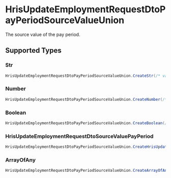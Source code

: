 # HrisUpdateEmploymentRequestDtoPayPeriodSourceValueUnion

The source value of the pay period.


## Supported Types

### Str

```csharp
HrisUpdateEmploymentRequestDtoPayPeriodSourceValueUnion.CreateStr(/* values here */);
```

### Number

```csharp
HrisUpdateEmploymentRequestDtoPayPeriodSourceValueUnion.CreateNumber(/* values here */);
```

### Boolean

```csharp
HrisUpdateEmploymentRequestDtoPayPeriodSourceValueUnion.CreateBoolean(/* values here */);
```

### HrisUpdateEmploymentRequestDtoSourceValuePayPeriod

```csharp
HrisUpdateEmploymentRequestDtoPayPeriodSourceValueUnion.CreateHrisUpdateEmploymentRequestDtoSourceValuePayPeriod(/* values here */);
```

### ArrayOfAny

```csharp
HrisUpdateEmploymentRequestDtoPayPeriodSourceValueUnion.CreateArrayOfAny(/* values here */);
```
